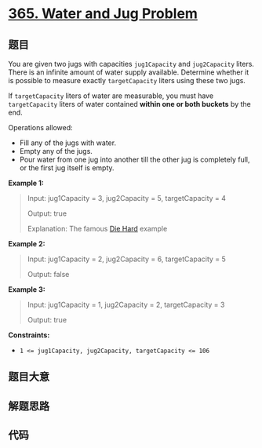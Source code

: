 # [365. Water and Jug Problem](https://leetcode.com/problems/water-and-jug-problem/)

## 题目

You are given two jugs with capacities `jug1Capacity` and `jug2Capacity`
liters. There is an infinite amount of water supply available. Determine
whether it is possible to measure exactly `targetCapacity` liters using these
two jugs.

If `targetCapacity` liters of water are measurable, you must have
`targetCapacity` liters of water contained **within one or both buckets** by
the end.

Operations allowed:

  * Fill any of the jugs with water.
  * Empty any of the jugs.
  * Pour water from one jug into another till the other jug is completely full, or the first jug itself is empty.



**Example 1:**

> Input: jug1Capacity = 3, jug2Capacity = 5, targetCapacity = 4
> 
> Output: true
> 
> Explanation: The famous [Die Hard](https://www.youtube.com/watch?v=BVtQNK_ZUJg&ab_channel=notnek01) example 

**Example 2:**

> Input: jug1Capacity = 2, jug2Capacity = 6, targetCapacity = 5
> 
> Output: false

**Example 3:**

> Input: jug1Capacity = 1, jug2Capacity = 2, targetCapacity = 3
> 
> Output: true

**Constraints:**

  * `1 <= jug1Capacity, jug2Capacity, targetCapacity <= 106`


## 题目大意

## 解题思路

## 代码

```javascript

```


